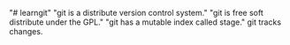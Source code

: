 "# learngit" 
"git is a distribute version control system."
"git is free soft distribute under the GPL."
"git has a mutable index called stage."
git tracks changes.

